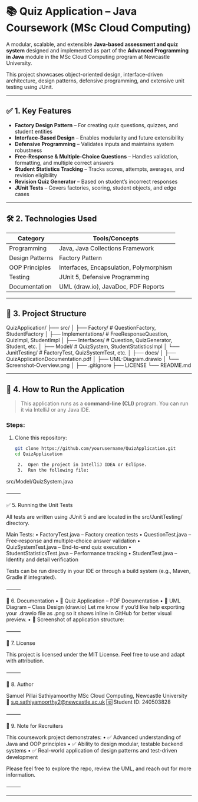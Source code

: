 # 📚 Quiz Application – Java Coursework (MSc Cloud Computing)

A modular, scalable, and extensible **Java-based assessment and quiz system** designed and implemented as part of the **Advanced Programming in Java** module in the MSc Cloud Computing program at Newcastle University.

This project showcases object-oriented design, interface-driven architecture, design patterns, defensive programming, and extensive unit testing using JUnit.

---

## ✅ 1. Key Features

- **Factory Design Pattern** – For creating quiz questions, quizzes, and student entities  
- **Interface-Based Design** – Enables modularity and future extensibility  
- **Defensive Programming** – Validates inputs and maintains system robustness  
- **Free-Response & Multiple-Choice Questions** – Handles validation, formatting, and multiple correct answers  
- **Student Statistics Tracking** – Tracks scores, attempts, averages, and revision eligibility  
- **Revision Quiz Generator** – Based on student’s incorrect responses  
- **JUnit Tests** – Covers factories, scoring, student objects, and edge cases  

---

## 🛠️ 2. Technologies Used

| Category         | Tools/Concepts                                  |
|------------------|--------------------------------------------------|
| Programming      | Java, Java Collections Framework                 |
| Design Patterns  | Factory Pattern                                  |
| OOP Principles   | Interfaces, Encapsulation, Polymorphism         |
| Testing          | JUnit 5, Defensive Programming                   |
| Documentation    | UML (draw.io), JavaDoc, PDF Reports              |

---

## 📁 3. Project Structure

QuizApplication/
├── src/
│   ├── Factory/               # QuestionFactory, StudentFactory
│   ├── Implementations/       # FreeResponseQuestion, QuizImpl, StudentImpl
│   ├── Interfaces/            # Question, QuizGenerator, Student, etc.
│   ├── Model/                 # QuizSystem, StudentStatisticsImpl
│   └── JunitTesting/          # FactoryTest, QuizSystemTest, etc.
│
├── docs/
│   ├── QuizApplicationDocumentation.pdf
│   ├── UML-Diagram.drawio
│   └── Screenshot-Overview.png
│
├── .gitignore
├── LICENSE
└── README.md

---

## 🚀 4. How to Run the Application

> This application runs as a **command-line (CLI)** program. You can run it via IntelliJ or any Java IDE.

### Steps:
1. Clone this repository:
   ```bash
   git clone https://github.com/yourusername/QuizApplication.git
   cd QuizApplication

	2.	Open the project in IntelliJ IDEA or Eclipse.
	3.	Run the following file:

src/Model/QuizSystem.java



⸻

✅ 5. Running the Unit Tests

All tests are written using JUnit 5 and are located in the src/JunitTesting/ directory.

Main Tests:
	•	FactoryTest.java – Factory creation tests
	•	QuestionTest.java – Free-response and multiple-choice answer validation
	•	QuizSystemTest.java – End-to-end quiz execution
	•	StudentStatisticsTest.java – Performance tracking
	•	StudentTest.java – Identity and detail verification

Tests can be run directly in your IDE or through a build system (e.g., Maven, Gradle if integrated).

⸻

📄 6. Documentation
	•	📘 Quiz Application – PDF Documentation
	•	🧩 UML Diagram – Class Design (draw.io)
Let me know if you’d like help exporting your .drawio file as .png so it shows inline in GitHub for better visual preview.
	•	📸 Screenshot of application structure:


⸻

📜 7. License

This project is licensed under the MIT License.
Feel free to use and adapt with attribution.

⸻

👤 8. Author

Samuel Pillai Sathiyamoorthy
MSc Cloud Computing, Newcastle University
📧 s.p.sathiyamoorthy2@newcastle.ac.uk
🆔 Student ID: 240503828

⸻

💼 9. Note for Recruiters

This coursework project demonstrates:
	•	✅ Advanced understanding of Java and OOP principles
	•	✅ Ability to design modular, testable backend systems
	•	✅ Real-world application of design patterns and test-driven development

Please feel free to explore the repo, review the UML, and reach out for more information.

⸻

---
